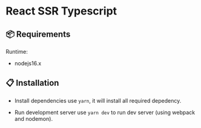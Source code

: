 # React SSR Typescript

## 📦 Requirements

Runtime:

- nodejs16.x

## 📋 Installation

- Install dependencies
  use `yarn`, it will install all required depedency.

- Run development server
  use `yarn dev` to run dev server (using webpack and nodemon).
